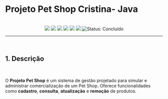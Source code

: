 # Projeto Pet Shop Cristina- Java

<br />

<div align="center">
  <img src="https://img.shields.io/github/languages/top/crissmcoelho/Pet_Shop?style=flat-square" />
  <img src="https://img.shields.io/github/repo-size/crissmcoelho/Pet_Shop?style=flat-square" />
  <img src="https://img.shields.io/github/languages/count/crissmcoelho/Pet_Shop?style=flat-square" />
  <img src="https://img.shields.io/github/last-commit/crissmcoelho/Pet_Shop?style=flat-square" />
  <img src="https://img.shields.io/github/issues/crissmcoelho/Pet_Shop?style=flat-square" />
  <img src="https://img.shields.io/github/issues-pr/crissmcoelho/Pet_Shop?style=flat-square" />
  <img src="https://img.shields.io/badge/status-conclu%C3%ADdo-brightgreen" alt="Status: Concluído">


</div>


------

<br />

## 1. Descrição

<br />


O **Projeto Pet Shop** é um sistema de gestão projetado para simular e administrar comercialização de um Pet Shop. Oferece funcionalidades como **cadastro**, **consulta**, **atualização** e **remoção** de produtos.
